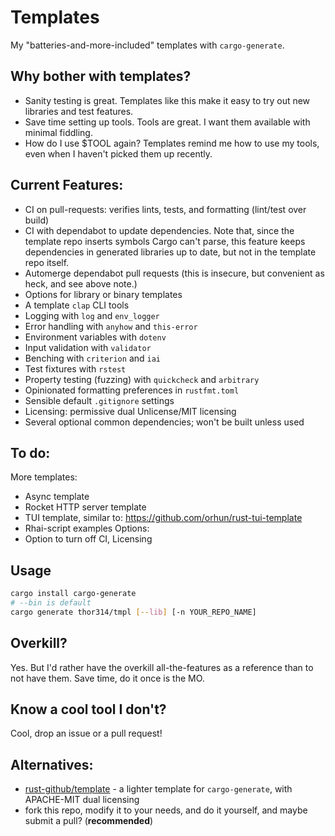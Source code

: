 # Templates
My "batteries-and-more-included" templates with `cargo-generate`.

## Why bother with templates? 
- Sanity testing is great. Templates like this make it easy to try out new libraries and test features. 
- Save time setting up tools. Tools are great. I want them available with minimal fiddling.
- How do I use $TOOL again? Templates remind me how to use my tools, even when I haven't picked them up recently.

## Current Features:
- CI on pull-requests: verifies lints, tests, and formatting (lint/test over build)
- CI with dependabot to update dependencies. Note that, since the template repo inserts symbols Cargo can't parse, this feature keeps dependencies in generated libraries up to date, but not in the template repo itself.
- Automerge dependabot pull requests (this is insecure, but convenient as heck, and see above note.)
- Options for library or binary templates
- A template `clap` CLI tools
- Logging with `log` and `env_logger`
- Error handling with `anyhow` and `this-error`
- Environment variables with `dotenv`
- Input validation with `validator`
- Benching with `criterion` and `iai`
- Test fixtures with `rstest`
- Property testing (fuzzing) with `quickcheck` and `arbitrary`
- Opinionated formatting preferences in `rustfmt.toml`
- Sensible default `.gitignore` settings
- Licensing: permissive dual Unlicense/MIT licensing
- Several optional common dependencies; won't be built unless used

## To do:
More templates:
- Async template
- Rocket HTTP server template
- TUI template, similar to: https://github.com/orhun/rust-tui-template
- Rhai-script examples
Options:
- Option to turn off CI, Licensing 

## Usage
```sh
cargo install cargo-generate
# --bin is default
cargo generate thor314/tmpl [--lib] [-n YOUR_REPO_NAME] 
```

## Overkill?
Yes. But I'd rather have the overkill all-the-features as a reference than to not have them. Save time, do it once is
the MO.

## Know a cool tool I don't?
Cool, drop an issue or a pull request!

## Alternatives:
- [rust-github/template](https://github.com/rust-github/template) - a lighter template for `cargo-generate`, with APACHE-MIT dual licensing
- fork this repo, modify it to your needs, and do it yourself, and maybe submit a pull? (**recommended**)